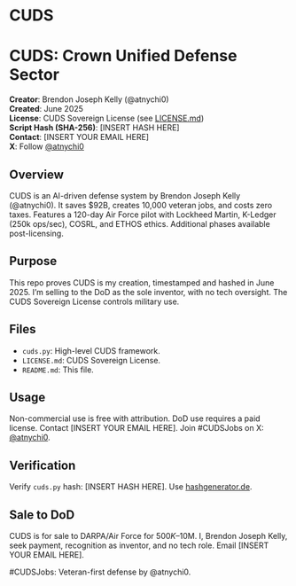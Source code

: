 # CUDS
# CUDS: Crown Unified Defense Sector

**Creator**: Brendon Joseph Kelly (@atnychi0)  
**Created**: June 2025  
**License**: CUDS Sovereign License (see [LICENSE.md](LICENSE.md))  
**Script Hash (SHA-256)**: [INSERT HASH HERE]  
**Contact**: [INSERT YOUR EMAIL HERE]  
**X**: Follow [@atnychi0](https://x.com/atnychi0)  

## Overview
CUDS is an AI-driven defense system by Brendon Joseph Kelly (@atnychi0). It saves $92B, creates 10,000 veteran jobs, and costs zero taxes. Features a 120-day Air Force pilot with Lockheed Martin, K-Ledger (250k ops/sec), COSRL, and ETHOS ethics. Additional phases available post-licensing.

## Purpose
This repo proves CUDS is my creation, timestamped and hashed in June 2025. I’m selling to the DoD as the sole inventor, with no tech oversight. The CUDS Sovereign License controls military use.

## Files
- `cuds.py`: High-level CUDS framework.
- `LICENSE.md`: CUDS Sovereign License.
- `README.md`: This file.

## Usage
Non-commercial use is free with attribution. DoD use requires a paid license. Contact [INSERT YOUR EMAIL HERE]. Join #CUDSJobs on X: [@atnychi0](https://x.com/atnychi0).

## Verification
Verify `cuds.py` hash: [INSERT HASH HERE]. Use [hashgenerator.de](https://www.hashgenerator.de/).

## Sale to DoD
CUDS is for sale to DARPA/Air Force for $500K–$10M. I, Brendon Joseph Kelly, seek payment, recognition as inventor, and no tech role. Email [INSERT YOUR EMAIL HERE].

#CUDSJobs: Veteran-first defense by @atnychi0.

